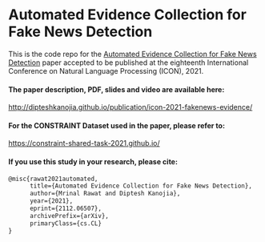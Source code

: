 # Automated Evidence Collection for Fake News Detection

This is the code repo for the [Automated Evidence Collection for Fake News Detection](http://arxiv.org/abs/2112.06507) paper accepted to be published at  the eighteenth International Conference on Natural Language Processing (ICON), 2021.
#### The paper description, PDF, slides and video are available here:
http://dipteshkanojia.github.io/publication/icon-2021-fakenews-evidence/
#### For the CONSTRAINT Dataset used in the paper, please refer to:
https://constraint-shared-task-2021.github.io/

#### If you use this study in your research, please cite:
```latex
@misc{rawat2021automated,
      title={Automated Evidence Collection for Fake News Detection}, 
      author={Mrinal Rawat and Diptesh Kanojia},
      year={2021},
      eprint={2112.06507},
      archivePrefix={arXiv},
      primaryClass={cs.CL}
}
```


